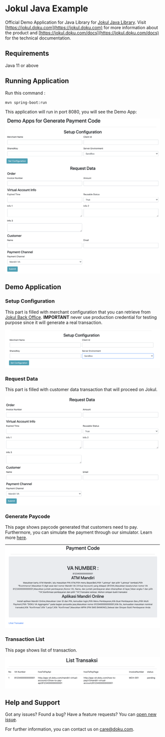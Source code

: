 # Jokul Java Example

Official Demo Application for Java Library for [Jokul Java Library](https://github.com/PTNUSASATUINTIARTHA-DOKU/jokul-java-library). Visit [https://jokul.doku.com](https://jokul.doku.com) for more information about the product and [https://jokul.doku.com/docs](https://jokul.doku.com/docs) for the technical documentation.

## Requirements

Java 11 or above

## Running Application

Run this command :
```
mvn spring-boot:run 
```
This application will run in port 8080, you will see the Demo App:

![Alt Text](image/dashboard.png)

## Demo Application

### Setup Configuration

This part is filled with merchant configuration that you can retrieve from [Jokul Back Office](https://jokul.doku.com/bo/login). **IMPORTANT** never use production credential for testing purpose since it will generate a real transaction.

![Alt Text](image/setup-configuration.png)

### Request Data

This part is filled with customer data transaction that will proceed on Jokul.

![Alt Text](image/request-data.png)

### Generate Paycode

This page shows paycode generated that customers need to pay. Furthermore, you can simulate the payment through our simulator. Learn more [here](https://jokul.doku.com/docs).

![Alt Text](image/generate-paycode.png)

### Transaction List

This page shows list of transaction.

![Alt Text](image/list-transaction.png)

## Help and Support

Got any issues? Found a bug? Have a feature requests? You can [open new issue](https://github.com/PTNUSASATUINTIARTHA-DOKU/jokul-java-example/issues/new).

For further information, you can contact us on [care@doku.com](mailto:care@doku.com).
